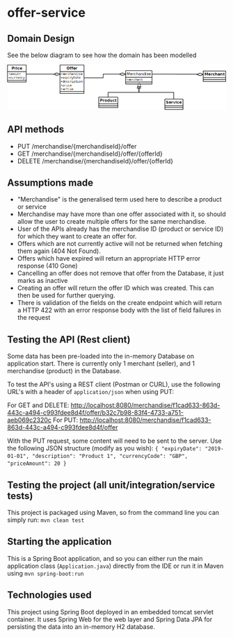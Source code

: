 # offer-service

## Domain Design

See the below diagram to see how the domain has been modelled

![Class diagrams](offers.png)

## API methods
* PUT /merchandise/{merchandiseId}/offer
* GET /merchandise/{merchandiseId}/offer/{offerId}
* DELETE /merchandise/{merchandiseId}/offer/{offerId}

## Assumptions made

* "Merchandise" is the generalised term used here to describe a product or service
* Merchandise may have more than one offer associated with it, so should allow the user to create multiple offers for the same merchandise.
* User of the APIs already has the merchandise ID (product or service ID) for which they want to create an offer for.
* Offers which are not currently active will not be returned when fetching them again (404 Not Found).
* Offers which have expired will return an appropriate HTTP error response (410 Gone)
* Cancelling an offer does not remove that offer from the Database, it just marks as inactive
* Creating an offer will return the offer ID which was created. This can then be used for further querying.
* There is validation of the fields on the create endpoint which will return a HTTP 422 with an error response body with the list of field failures in the request

## Testing the API (Rest client)

Some data has been pre-loaded into the in-memory Database on application start.
There is currently only 1 merchant (seller), and 1 merchandise (product) in the Database.

To test the API's using a REST client (Postman or CURL), use the following URL's with a header of `application/json` when using PUT:

For GET and DELETE: <http://localhost:8080/merchandise/f1cad633-863d-443c-a494-c993fdee8d4f/offer/b32c7b98-83f4-4733-a751-aeb069c2320c>
For PUT: <http://localhost:8080/merchandise/f1cad633-863d-443c-a494-c993fdee8d4f/offer>

With the PUT request, some content will need to be sent to the server. Use the following JSON structure (modify as you wish):
`
{
    "expiryDate": "2019-01-01",
    "description": "Product 1",
    "currencyCode": "GBP",
    "priceAmount": 20
}
`

## Testing the project (all unit/integration/service tests)

This project is packaged using Maven, so from the command line you can simply run:
`mvn clean test`

## Starting the application

This is a Spring Boot application, and so you can either run the main application class (`Application.java`) directly from the IDE or run it in Maven using `mvn spring-boot:run`

## Technologies used

This project using Spring Boot deployed in an embedded tomcat servlet container. It uses Spring Web for the web layer and Spring Data JPA for persisting the data into an in-memory H2 database.